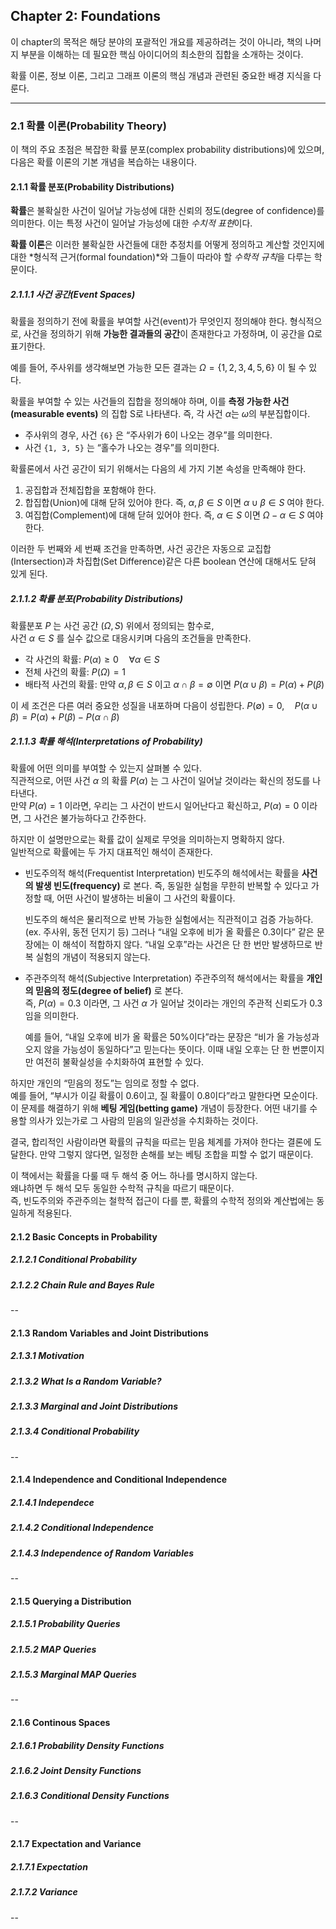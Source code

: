 ## Chapter 2: Foundations
이 chapter의 목적은 해당 분야의 포괄적인 개요를 제공하려는 것이 아니라,
책의 나머지 부분을 이해하는 데 필요한 핵심 아이디어의 최소한의 집합을 소개하는 것이다.

확률 이론, 정보 이론, 그리고 그래프 이론의 핵심 개념과 관련된 중요한 배경 지식을 다룬다.

----

### 2.1 확률 이론(Probability Theory)
이 책의 주요 초점은 복잡한 확률 분포(complex probability distributions)에 있으며, 다음은 확률 이론의 기본 개념을 복습하는 내용이다.

#### 2.1.1 확률 분포(Probability Distributions)
**확률**은 불확실한 사건이 일어날 가능성에 대한 신뢰의 정도(degree of confidence)를 의미한다.
이는 특정 사건이 일어날 가능성에 대한 *수치적 표현*이다.

**확률 이론**은 이러한 불확실한 사건들에 대한 추정치를 어떻게 정의하고 계산할 것인지에 대한 *형식적 근거(formal foundation)*와 그들이 따라야 할 *수학적 규칙*을 다루는 학문이다.

##### 2.1.1.1 사건 공간(Event Spaces)
확률을 정의하기 전에 확률을 부여할 사건(event)가 무엇인지 정의해야 한다.
형식적으로, 사건을 정의하기 위해 **가능한 결과들의 공간**이 존재한다고 가정하며, 이 공간을 Ω로 표기한다.  

예를 들어, 주사위를 생각해보면 가능한 모든 결과는 $Ω = \{1, 2, 3, 4, 5, 6\}$ 이 될 수 있다.  

확률을 부여할 수 있는 사건들의 집합을 정의해야 하며, 이를 **측정 가능한 사건(measurable events)** 의 집합 S로 나타낸다. 
즉, 각 사건 $\alpha$는 $\omega$의 부분집합이다.
- 주사위의 경우, 사건 `{6}` 은 “주사위가 6이 나오는 경우”를 의미한다.  
- 사건 `{1, 3, 5}` 는 “홀수가 나오는 경우”를 의미한다.  

확률론에서 사건 공간이 되기 위해서는 다음의 세 가지 기본 속성을 만족해야 한다.
1. 공집합과 전체집합을 포함해야 한다.  
2. 합집합(Union)에 대해 닫혀 있어야 한다. 즉, $\alpha, \beta \in S$ 이면 $\alpha \cup \beta \in S$ 여야 한다.  
3. 여집합(Complement)에 대해 닫혀 있어야 한다. 즉, $\alpha \in S$ 이면 $Ω - \alpha \in S$ 여야 한다.

이러한 두 번째와 세 번째 조건을 만족하면, 사건 공간은 자동으로 교집합(Intersection)과 차집합(Set Difference)같은 다른 boolean 연산에 대해서도 닫혀 있게 된다.

##### 2.1.1.2 확률 분포(Probability Distributions)
확률분포 $P$ 는 사건 공간 $(\Omega, S)$ 위에서 정의되는 함수로,  
사건 $\alpha \in S$ 를 실수 값으로 대응시키며 다음의 조건들을 만족한다.
- 각 사건의 확률: $P(\alpha) \ge 0 \quad \forall \alpha \in S$
- 전체 사건의 확률: $P(\Omega) = 1$
- 배타적 사건의 확률: 만약 $\alpha, \beta \in S$ 이고 $\alpha \cap \beta = \emptyset$ 이면 $P(\alpha \cup \beta) = P(\alpha) + P(\beta)$

이 세 조건은 다른 여러 중요한 성질을 내포하며 다음이 성립한다.
$P(\emptyset) = 0, \quad P(\alpha \cup \beta) = P(\alpha) + P(\beta) - P(\alpha \cap \beta)$

##### 2.1.1.3 확률 해석(Interpretations of Probability)
확률에 어떤 의미를 부여할 수 있는지 살펴볼 수 있다.  
직관적으로, 어떤 사건 $\alpha$ 의 확률 $P(\alpha)$ 는 그 사건이 일어날 것이라는 확신의 정도를 나타낸다.  
만약 $P(\alpha) = 1$ 이라면, 우리는 그 사건이 반드시 일어난다고 확신하고, $P(\alpha) = 0$ 이라면, 그 사건은 불가능하다고 간주한다.  

하지만 이 설명만으로는 확률 값이 실제로 무엇을 의미하는지 명확하지 않다.  
일반적으로 확률에는 두 가지 대표적인 해석이 존재한다.
- 빈도주의적 해석(Frequentist Interpretation)
    빈도주의 해석에서는 확률을 **사건의 발생 빈도(frequency)** 로 본다. 즉, 동일한 실험을 무한히 반복할 수 있다고 가정할 때, 어떤 사건이 발생하는 비율이 그 사건의 확률이다.
    
    빈도주의 해석은 물리적으로 반복 가능한 실험에서는 직관적이고 검증 가능하다. (ex. 주사위, 동전 던지기 등) 
    그러나 “내일 오후에 비가 올 확률은 0.3이다” 같은 문장에는 이 해석이 적합하지 않다. “내일 오후”라는 사건은 단 한 번만 발생하므로 반복 실험의 개념이 적용되지 않는다. 

- 주관주의적 해석(Subjective Interpretation)
    주관주의적 해석에서는 확률을 **개인의 믿음의 정도(degree of belief)** 로 본다.  
    즉, $P(\alpha) = 0.3$ 이라면, 그 사건 $\alpha$ 가 일어날 것이라는 개인의 주관적 신뢰도가 0.3임을 의미한다.
    
    예를 들어, “내일 오후에 비가 올 확률은 50%이다”라는 문장은 “비가 올 가능성과 오지 않을 가능성이 동일하다”고 믿는다는 뜻이다. 
    이때 내일 오후는 단 한 번뿐이지만 여전히 불확실성을 수치화하여 표현할 수 있다.

하지만 개인의 “믿음의 정도”는 임의로 정할 수 없다.  
예를 들어, “부시가 이길 확률이 0.6이고, 질 확률이 0.8이다”라고 말한다면 모순이다. 이 문제를 해결하기 위해 **베팅 게임(betting game)** 개념이 등장한다.
어떤 내기를 수용할 의사가 있는가로 그 사람의 믿음의 일관성을 수치화하는 것이다.

결국, 합리적인 사람이라면 확률의 규칙을 따르는 믿음 체계를 가져야 한다는 결론에 도달한다. 만약 그렇지 않다면, 일정한 손해를 보는 베팅 조합을 피할 수 없기 때문이다.

이 책에서는 확률을 다룰 때 두 해석 중 어느 하나를 명시하지 않는다.  
왜냐하면 두 해석 모두 동일한 수학적 규칙을 따르기 때문이다.  
즉, 빈도주의와 주관주의는 철학적 접근이 다를 뿐, 확률의 수학적 정의와 계산법에는 동일하게 적용된다.

#### 2.1.2 Basic Concepts in Probability
##### 2.1.2.1 Conditional Probability
##### 2.1.2.2 Chain Rule and Bayes Rule

--

#### 2.1.3 Random Variables and Joint Distributions
##### 2.1.3.1 Motivation
##### 2.1.3.2 What Is a Random Variable?
##### 2.1.3.3 Marginal and Joint Distributions
##### 2.1.3.4 Conditional Probability

--

#### 2.1.4 Independence and Conditional Independence
##### 2.1.4.1 Independece
##### 2.1.4.2 Conditional Independence
##### 2.1.4.3 Independence of Random Variables

--

#### 2.1.5 Querying a Distribution
##### 2.1.5.1 Probability Queries
##### 2.1.5.2 MAP Queries
##### 2.1.5.3 Marginal MAP Queries

--

#### 2.1.6 Continous Spaces
##### 2.1.6.1 Probability Density Functions
##### 2.1.6.2 Joint Density Functions
##### 2.1.6.3 Conditional Density Functions

--

#### 2.1.7 Expectation and Variance
##### 2.1.7.1 Expectation
##### 2.1.7.2 Variance

--